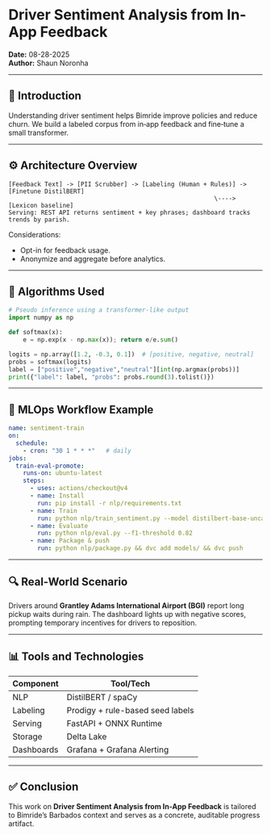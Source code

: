 # Driver Sentiment Analysis from In-App Feedback

**Date:** 08-28-2025  
**Author:** Shaun Noronha

---

## 🚀 Introduction

Understanding driver sentiment helps Bimride improve policies and reduce churn. We build a labeled corpus from in‑app feedback and fine‑tune a small transformer.

---

## ⚙️ Architecture Overview


```
[Feedback Text] -> [PII Scrubber] -> [Labeling (Human + Rules)] -> [Finetune DistilBERT]
                                                         \----> [Lexicon baseline]
Serving: REST API returns sentiment + key phrases; dashboard tracks trends by parish.
```
Considerations:
- Opt-in for feedback usage.
- Anonymize and aggregate before analytics.


---

## 🧠 Algorithms Used

```python
# Pseudo inference using a transformer-like output
import numpy as np

def softmax(x):
    e = np.exp(x - np.max(x)); return e/e.sum()

logits = np.array([1.2, -0.3, 0.1])  # [positive, negative, neutral]
probs = softmax(logits)
label = ["positive","negative","neutral"][int(np.argmax(probs))]
print({"label": label, "probs": probs.round(3).tolist()})
```

---

## 🔁 MLOps Workflow Example

```yaml
name: sentiment-train
on:
  schedule:
    - cron: "30 1 * * *"   # daily
jobs:
  train-eval-promote:
    runs-on: ubuntu-latest
    steps:
      - uses: actions/checkout@v4
      - name: Install
        run: pip install -r nlp/requirements.txt
      - name: Train
        run: python nlp/train_sentiment.py --model distilbert-base-uncased --epochs 3
      - name: Evaluate
        run: python nlp/eval.py --f1-threshold 0.82
      - name: Package & push
        run: python nlp/package.py && dvc add models/ && dvc push
```

---

## 🔍 Real-World Scenario

Drivers around **Grantley Adams International Airport (BGI)** report long pickup waits during rain. The dashboard lights up with negative scores, prompting temporary incentives for drivers to reposition.

---

## 📊 Tools and Technologies


| Component                | Tool/Tech                          |
|--------------------------|------------------------------------|
| NLP                      | DistilBERT / spaCy                 |
| Labeling                 | Prodigy + rule-based seed labels   |
| Serving                  | FastAPI + ONNX Runtime             |
| Storage                  | Delta Lake                         |
| Dashboards               | Grafana + Grafana Alerting         |


---

## ✅ Conclusion

This work on **Driver Sentiment Analysis from In-App Feedback** is tailored to Bimride’s Barbados context and serves as a concrete, auditable progress artifact.
